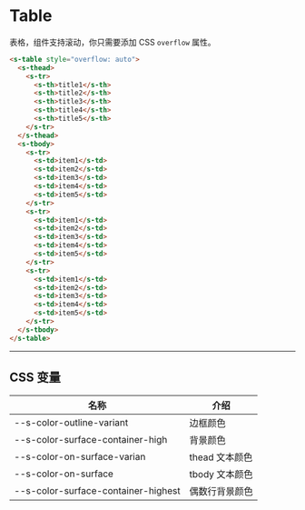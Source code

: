 # Table

表格，组件支持滚动，你只需要添加 CSS `overflow` 属性。

```html preview
<s-table style="overflow: auto">
  <s-thead>
    <s-tr>
      <s-th>title1</s-th>
      <s-th>title2</s-th>
      <s-th>title3</s-th>
      <s-th>title4</s-th>
      <s-th>title5</s-th>
    </s-tr>
  </s-thead>
  <s-tbody>
    <s-tr>
      <s-td>item1</s-td>
      <s-td>item2</s-td>
      <s-td>item3</s-td>
      <s-td>item4</s-td>
      <s-td>item5</s-td>
    </s-tr>
    <s-tr>
      <s-td>item1</s-td>
      <s-td>item2</s-td>
      <s-td>item3</s-td>
      <s-td>item4</s-td>
      <s-td>item5</s-td>
    </s-tr>
    <s-tr>
      <s-td>item1</s-td>
      <s-td>item2</s-td>
      <s-td>item3</s-td>
      <s-td>item4</s-td>
      <s-td>item5</s-td>
    </s-tr>
  </s-tbody>
</s-table>
```

---

## CSS 变量

| 名称                                | 介绍           |
| ----------------------------------- | ------------- |
| --s-color-outline-variant           | 边框颜色       |
| --s-color-surface-container-high    | 背景颜色       |
| --s-color-on-surface-varian         | thead 文本颜色 |
| --s-color-on-surface                | tbody 文本颜色 |
| --s-color-surface-container-highest | 偶数行背景颜色 |